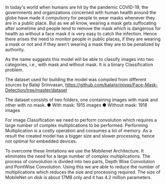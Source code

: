  In today's world when humans are hit by the pandemic COVID-19, the governments and organizations concerned with human health around the globe have made it compulsory for people to wear masks whenever they are in a public place. But as we all know, wearing a
 mask gets suffocating after sometime and people tend to remove the
 mask which is dangerous for health as without a face mask it is very
 easy to catch the infection. Hence there arises the need to monitor
 people in public places, if they are wearing a mask or not and if they
 aren't  wearing a mask they are to be penalized by authority.
 
 As the name suggests this model will be able to classify images into
 two categories, i.e., with mask and without mask. It is a binary
 Classification problem.

 The dataset used for building the model was compiled from different sources
 by Balaji Srinivasan,
 https://github.com/balajisrinivas/Face-Mask-Detection/tree/master/dataset
 
 The dataset consists of two folders, one containing images with mask
 and other with no mask.
 ● With mask: 1915 images
 ● Without mask: 1918 images
 
 For image Classification we need to perform convolution which
 requires a large number of complex multiplications to be performed.
 Performing Multiplication is a costly operation and consumes a lot of
 memory. As a result the created model has a bigger size and slower
 processing, hence not optimal for embedded devices.
 
 To overcome these limitations we use the Mobilenet Architecture. It
 eliminates the need for a large number of complex multiplications. The
 process of convolution is divided into two parts, Depth Wise
 Convolution and PointWise Convolution. Using this we are able to
 reduce the number of multiplications which reduces the size and
 processing required. The size of MobileNet on disk is about 17MB
 only and it has 4.2 million parameters.

